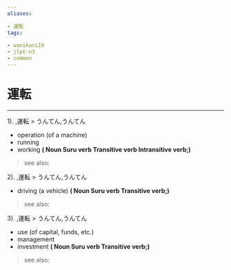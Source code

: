 ```yaml
---
aliases:
    
- 運転
tags:
    
- wanikani10
- jlpt-n3
- common
---
```


# 運転
---
1).
,運転 > うんてん,うんてん

- operation (of a machine)
- running
- working
**( Noun Suru verb Transitive verb Intransitive verb;)**
> see also: 
            
2).
,運転 > うんてん,うんてん

- driving (a vehicle)
**( Noun Suru verb Transitive verb;)**
> see also: 
            
3).
,運転 > うんてん,うんてん

- use (of capital, funds, etc.)
- management
- investment
**( Noun Suru verb Transitive verb;)**
> see also: 
            